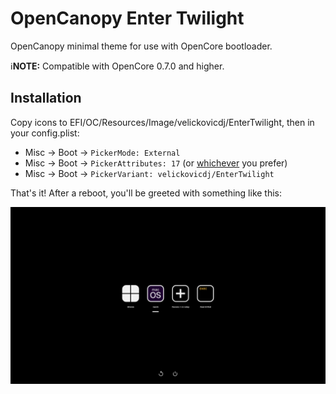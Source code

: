 # OpenCanopy Enter Twilight
OpenCanopy minimal theme for use with OpenCore bootloader.

:information_source:**NOTE:** Compatible with OpenCore 0.7.0 and higher.

## Installation
Copy icons to EFI/OC/Resources/Image/velickovicdj/EnterTwilight, then in your config.plist:

- Misc -> Boot -> `PickerMode: External`
- Misc -> Boot -> `PickerAttributes: 17` (or [whichever](https://dortania.github.io/docs/latest/Configuration.html) you prefer)
- Misc -> Boot -> `PickerVariant: velickovicdj/EnterTwilight`

That's it! After a reboot, you'll be greeted with something like this:

![EnterTwilight Preview](/Preview.png)